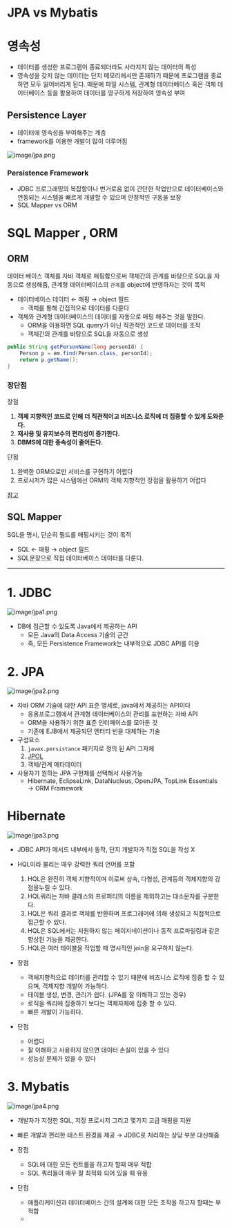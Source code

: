 # JPA vs Mybatis

# 영속성

- 데이터를 생성한 프로그램이 종료되더라도 사라지지 않는 데이터의 특성
- 영속성을 갖지 않는 데이터는 단지 메모리에서만 존재하기 때문에 프로그램을 종료하면 모두 잃어버리게 된다. 때문에 파일 시스템, 관계형 테이터베이스 혹은 객체 데이터베이스 등을 활용하여 데이터를 영구하게 저장하여 영속성 부여

## Persistence Layer

- 데이터에 영속성을 부여해주는 계층
- framework를 이용한 개발이 많이 이루어짐

![image/jpa.png](image/jpa.png)

### Persistence Framework

- JDBC 프로그래밍의 복잡함이나 번거로움 없이 간단한 작업만으로 데이터베이스와 연동되는 시스템을 빠르게 개발할 수 있으며 안정적인 구동을 보장
- SQL Mapper vs ORM

# SQL Mapper , ORM

## ORM

데이터 베이스 객체를 자바 객체로 매핑함으로써 객체간의 관계를 바탕으로 SQL을 자동으로 생성해줌, 관계형 데이터베이스의 `관계`를 object에 반영하자는 것이 목적

- 데이터베이스 데이터 ← 매핑 → object 필드
    - 객체를 통해 간접적으로 데이터를 다룬다
- 객체와 관계형 데이터베이스의 데이터를 자동으로 매핑 해주는 것을 말한다.
    - ORM을 이용하면 SQL query가 아닌 직관적인 코드로 데이터를 조작
    - 객체간의 관계를 바탕으로 SQL을 자동으로 생성

```java
public String getPersonName(long personId) {
    Person p = em.find(Person.class, personId);
    return p.getName();
}
```

### 장단점

장점

1. **객체 지향적인 코드로 인해 더 직관적이고 비즈니스 로직에 더 집중할 수 있게 도와준다.**
2. **재사용 및 유지보수의 편리성이 증가한다.**
3. **DBMS에 대한 종속성이 줄어든다.**

단점

1. 완벽한 ORM으로만 서비스를 구현하기 어렵다
2. 프로시저가 많은 시스템에선 ORM의 객체 지향적인 장점을 활용하기 어렵다

[참고](https://github.com/WeareSoft/tech-interview/blob/master/contents/db.md#orm%EC%9D%B4%EB%9E%80)

## SQL Mapper

SQL을 명시, 단순히 필드를 매핑시키는 것이 목적

- SQL ← 매핑 → object 필드
- SQL문장으로 직접 데이터베이스 데이터를 다룬다.

---

# 1. JDBC

![image/jpa1.png](image/jpa1.png)

- DB에 접근할 수 있도록 Java에서 제공하는 API
    - 모든 Java의 Data Access 기술의 근간
    - 즉, 모든 Persistence Framework는 내부적으로 JDBC API를 이용

# 2. JPA

![image/jpa2.png](image/jpa2.png)

- 자바 ORM 기술에 대한 API 표준 명세로, java에서 제공하는 API이다
    - 응용프로그램에서 관계형 데이터베이스의 관리를 표현하는 자바 API
    - ORM을 사용하기 위한 표준 인터페이스를 모아둔 것
    - 기존에 EJB에서 제공되던 엔터티 빈을 대체하는 기술
- 구성요소
    1. `javax.persistance` 패키지로 정의 된 API 그자체
    2. [JPOL](https://happygrammer.tistory.com/149)
    3. 객체/관계 메타데이터
- 사용자가 원하는 JPA 구현체를 선택해서 사용가능
    - Hibernate, EclipseLink, DataNucleus, OpenJPA, TopLink Essentials
    → ORM Framework

# Hibernate

![image/jpa3.png](image/jpa3.png)

- JDBC API가 메서드 내부에서 동작, 단지 개발자가 직접 SQL을 작성 X
- HQL이라 불리는 매우 강력한 쿼리 언어를 포함
    1. HQL은 완전히 객체 지향적이며 이로써 상속, 다형성, 관계등의 객체지향의 강점을누릴 수 있다.
    2. HQL쿼리는 자바 클래스와 프로퍼티의 이름을 제외하고는 대소문자를 구분한다.
    3. HQL은 쿼리 결과로 객체를 반환하며 프로그래머에 의해 생성되고 직접적으로 접근할 수 있다.
    4. HQL은 SQL에서는 지원하지 않는 페이지네이션이나 동적 프로파일링과 같은 향상된 기능을 제공한다.
    5. HQL은 여러 테이블을 작업할 때 명시적인 join을 요구하지 않는다.

- 장점
    - 객체지향적으로 데이터를 관리할 수 있기 때문에 비즈니스 로직에 집중 할 수 있으며, 객체지향 개발이 가능하다.
    - 테이블 생성, 변경, 관리가 쉽다. (JPA를 잘 이해하고 있는 경우)
    - 로직을 쿼리에 집중하기 보다는 객체자체에 집중 할 수 있다.
    - 빠른 개발이 가능하다.
- 단점
    - 어렵다
    - 잘 이해하고 사용하지 않으면 데이터 손실이 있을 수 있다
    - 성능상 문제가 있을 수 있다

# 3. Mybatis

![image/jpa4.png](image/jpa4.png)

- 개발자가 지정한 SQL, 저장 프로시저 그리고 몇가지 고급 매핑을 지원
- 빠른 개발과 편리한 테스트 환경을 제공 → JDBC로 처리하는 상당 부분 대신해줌

- 장점
    - SQL에 대한 모든 컨트롤을 하고자 할때 매우 적합
    - SQL 쿼리들이 매우 잘 최적화 되어 있을 때 유용
- 단점
    - 애플리케이션과 데이터베이스 간의 설계에 대한 모든 조작을 하고자 할때는 부적합
    -
